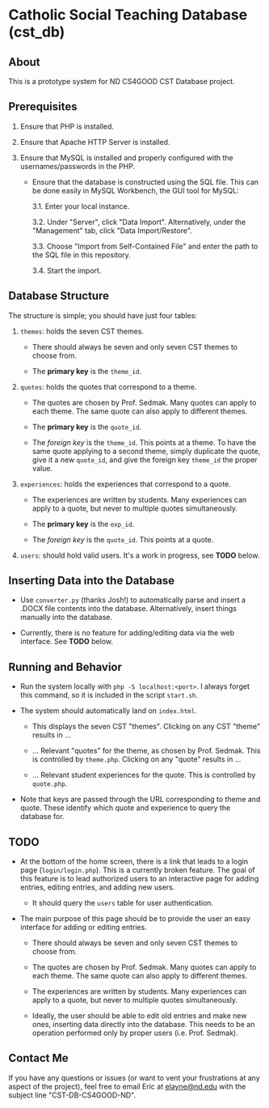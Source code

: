 # Catholic Social Teaching Database (cst_db)

## About

This is a prototype system for ND CS4GOOD CST Database project.

## Prerequisites

1. Ensure that PHP is installed.

2. Ensure that Apache HTTP Server is installed.

3. Ensure that MySQL is installed and properly configured with the usernames/passwords in the PHP.

    * Ensure that the database is constructed using the SQL file.  This can be done easily in MySQL Workbench, the GUI tool for MySQL:
    
        3.1. Enter your local instance.
        
        3.2. Under "Server", click "Data Import".  Alternatively, under the "Management" tab, click "Data Import/Restore".
        
        3.3. Choose "Import from Self-Contained File" and enter the path to the SQL file in this repository.
        
        3.4. Start the import.
        
## Database Structure

The structure is simple; you should have just four tables:

1. `themes`: holds the seven CST themes.
    
    * There should always be seven and only seven CST themes to choose from.
    
    * The **primary key** is the `theme_id`.
    
2. `quotes`: holds the quotes that correspond to a theme.
    
    * The quotes are chosen by Prof. Sedmak.  Many quotes can apply to each theme.  The same quote can also apply to different themes.
    
    * The **primary key** is the `quote_id`.
    
    * The *foreign key* is the `theme_id`.  This points at a theme.  To have the same quote applying to a second theme, simply duplicate the quote, give it a new `quote_id`, and give the foreign key `theme_id` the proper value.
    
3. `experiences`: holds the experiences that correspond to a quote.
    
    * The experiences are written by students.  Many experiences can apply to a quote, but never to multiple quotes simultaneously.
    
    * The **primary key** is the `exp_id`.
    
    * The *foreign key* is the `quote_id`.  This points at a quote.
    
4. `users`: should hold valid users.  It's a work in progress, see **TODO** below.

## Inserting Data into the Database

* Use `converter.py` (thanks Josh!) to automatically parse and insert a .DOCX file contents into the database.  Alternatively, insert things manually into the database.

* Currently, there is no feature for adding/editing data via the web interface.  See **TODO** below.
        
## Running and Behavior

* Run the system locally with `php -S localhost:<port>`.  I always forget this command, so it is included in the script `start.sh`.

* The system should automatically land on `index.html`.

    * This displays the seven CST "themes". Clicking on any CST "theme" results in ...

    * ... Relevant "quotes" for the theme, as chosen by Prof. Sedmak.  This is controlled by `theme.php`.  Clicking on any "quote" results in ...
    
    * ... Relevant student experiences for the quote.  This is controlled by `quote.php`.

* Note that keys are passed through the URL corresponding to theme and quote.  These identify which quote and experience to query the database for.

## TODO

* At the bottom of the home screen, there is a link that leads to a login page (`login/login.php`).  This is a currently broken feature.  The goal of this feature is to lead authorized users to an interactive page for adding entries, editing entries, and adding new users.

    * It should query the `users` table for user authentication.
    
* The main purpose of this page should be to provide the user an easy interface for adding or editing entries.

    * There should always be seven and only seven CST themes to choose from.
    
    * The quotes are chosen by Prof. Sedmak.  Many quotes can apply to each theme.  The same quote can also apply to different themes.
    
    * The experiences are written by students.  Many experiences can apply to a quote, but never to multiple quotes simultaneously.
    
    * Ideally, the user should be able to edit old entries and make new ones, inserting data directly into the database.  This needs to be an operation performed only by proper users (i.e. Prof. Sedmak).
    
## Contact Me

If you have any questions or issues (or want to vent your frustrations at any aspect of the project), feel free to email Eric at elayne@nd.edu with the subject line "CST-DB-CS4GOOD-ND".

